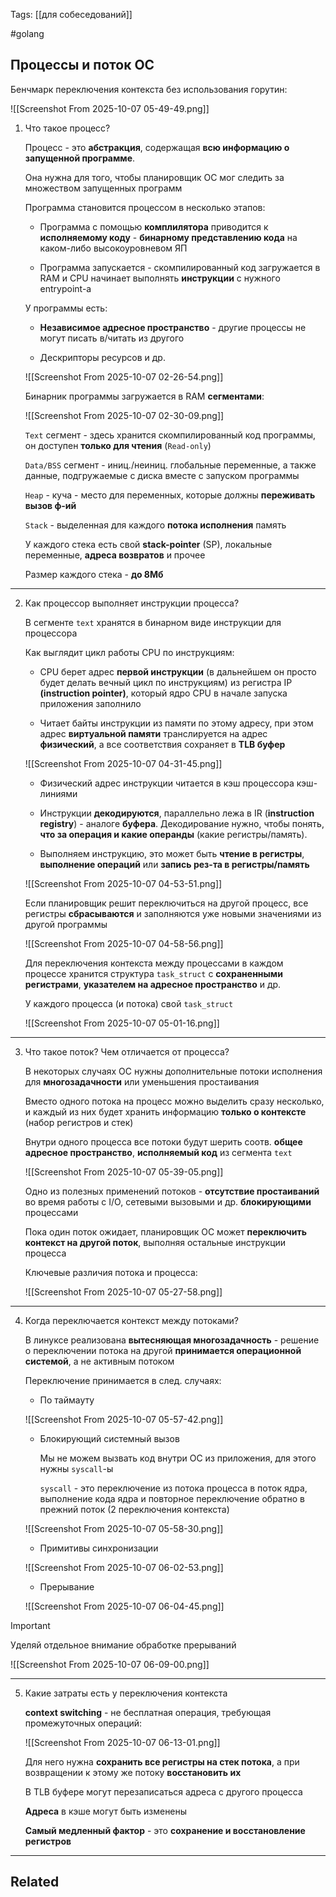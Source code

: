 Tags: [[для собеседований]]

#golang 



## Процессы и поток ОС



Бенчмарк переключения контекста без использования горутин:

![[Screenshot From 2025-10-07 05-49-49.png]]



1. Что такое процесс?

	Процесс - это **абстракция**, содержащая **всю информацию о запущенной программе**.
	
	Она нужна для того, чтобы планировщик ОС мог следить за множеством запущенных программ
	
	
	Программа становится процессом в несколько этапов:
	
	- Программа с помощью **комплилятора** приводится к **исполняемому коду** - **бинарному представлению кода** на каком-либо высокоуровневом ЯП
	  
	- Программа запускается - скомпилированный код загружается в RAM и CPU начинает выполнять **инструкции** с нужного entrypoint-а
	
	
	
	У программы есть:
	
	- **Независимое адресное пространство** - другие процессы не могут писать в/читать из другого
	  
	- Дескрипторы ресурсов и др.
	
	![[Screenshot From 2025-10-07 02-26-54.png]]
	
	
	
	Бинарник программы загружается в RAM **сегментами**:
	
	![[Screenshot From 2025-10-07 02-30-09.png]]
	
	
	`Text` сегмент - здесь хранится скомпилированный код программы, он доступен **только для чтения** (`Read-only`)
	
	
	`Data/BSS` сегмент - иниц./неиниц. глобальные переменные, а также данные, подгружаемые с диска вместе с запуском программы
	
	
	`Heap` - куча - место для переменных, которые должны **переживать вызов ф-ий**
	
	
	`Stack` - выделенная для каждого **потока исполнения** память
	
	У каждого стека есть свой **stack-pointer** (SP), локальные переменные, **адреса возвратов** и прочее
	
	Размер каждого стека - **до 8Мб**


---


2. Как процессор выполняет инструкции процесса?

	В сегменте `text` хранятся в бинарном виде инструкции для процессора
	
	
	Как выглядит цикл работы CPU по инструкциям:
	
	- CPU берет адрес **первой инструкции** (в дальнейшем он просто будет делать вечный цикл по инструкциям) из регистра IP **(instruction pointer)**, который ядро CPU в начале запуска приложения заполнило
	  
	- Читает байты инструкции из памяти по этому адресу, при этом адрес **виртуальной памяти** транслируется на адрес **физический**, а все соответствия сохраняет в **TLB буфер**
	 
	![[Screenshot From 2025-10-07 04-31-45.png]]
	
	- Физический адрес инструкции читается в кэш процессора кэш-линиями
	
	- Инструкции **декодируются**, параллельно лежа в IR (**instruction registry**) - аналоге **буфера**. Декодирование нужно, чтобы понять, **что за операция и какие операнды** (какие регистры/память).
	
	- Выполняем инструкцию, это может быть **чтение в регистры**, **выполнение операций** или **запись рез-та в регистры/память**
	
	![[Screenshot From 2025-10-07 04-53-51.png]]
	
	
	
	Если планировщик решит переключиться на другой процесс, все регистры **сбрасываются** и заполняются уже новыми значениями из другой программы
	
	![[Screenshot From 2025-10-07 04-58-56.png]]
	
	
	
	Для переключения контекста между процессами в каждом процессе хранится структура `task_struct` с **сохраненными регистрами**, **указателем на адресное пространство** и др.
	
	У каждого процесса (и потока) свой `task_struct`
	
	![[Screenshot From 2025-10-07 05-01-16.png]]


---


3. Что такое поток? Чем отличается от процесса?

	В некоторых случаях ОС нужны дополнительные потоки исполнения для **многозадачности** или уменьшения простаивания 
	
	
	Вместо одного потока на процесс можно выделить сразу несколько, и каждый из них будет хранить информацию **только о контексте** (набор регистров и стек)
	
	Внутри одного процесса все потоки будут шерить соотв. **общее адресное пространство**, **исполняемый код** из сегмента `text`
	
	![[Screenshot From 2025-10-07 05-39-05.png]]
	
	Одно из полезных применений потоков - **отсутствие простаиваний** во время работы с I/O, сетевыми вызовыми и др. **блокирующими** процессами
	
	Пока один поток ожидает, планировщик ОС может **переключить контекст на другой поток**, выполняя остальные инструкции процесса
	
	
	
	Ключевые различия потока и процесса:
	
	![[Screenshot From 2025-10-07 05-27-58.png]]


---


4. Когда переключается контекст между потоками?

	В линуксе реализована **вытесняющая многозадачность** - решение о переключении потока на другой **принимается операционной системой**, а не активным потоком
	
	
	Переключение принимается в след. случаях:
	
	- По таймауту 
	  
	![[Screenshot From 2025-10-07 05-57-42.png]]
	
	
	
	- Блокирующий системный вызов 
	
		Мы не можем вызвать код внутри ОС из приложения, для этого нужны `syscall`-ы
		
		`syscall` - это переключение из потока процесса в поток ядра, выполнение кода ядра и повторное переключение обратно в прежний поток (2 переключения контекста)
		 
	
	![[Screenshot From 2025-10-07 05-58-30.png]]
	
	
	
	- Примитивы синхронизации 
	
	![[Screenshot From 2025-10-07 06-02-53.png]]
	
	
	
	- Прерывание
	  
	![[Screenshot From 2025-10-07 06-04-45.png]]


> [!important] 
> Уделяй отдельное внимание обработке прерываний 
> 
> ![[Screenshot From 2025-10-07 06-09-00.png]] 
> 


---


5. Какие затраты есть у переключения контекста

	**context switching** - не бесплатная операция, требующая промежуточных операций:
	
	![[Screenshot From 2025-10-07 06-13-01.png]]
	
	Для него нужна **сохранить все регистры на стек потока**, а при возвращении к этому же потоку **восстановить их**
	
	В TLB буфере могут перезаписаться адреса с другого процесса
	
	**Адреса** в кэше могут быть изменены
	
	
	
	**Самый медленный фактор** - это **сохранение и восстановление регистров**


---


## Related


